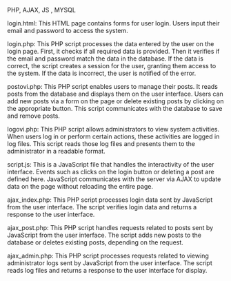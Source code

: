 PHP, AJAX, JS , MYSQL

login.html: This HTML page contains forms for user login. Users input their email and password to access the system.

login.php: This PHP script processes the data entered by the user on the login page. First, it checks if all required data is provided. Then it verifies if the email and password match the data in the database. If the data is correct, the script creates a session for the user, granting them access to the system. If the data is incorrect, the user is notified of the error.

postovi.php: This PHP script enables users to manage their posts. It reads posts from the database and displays them on the user interface. Users can add new posts via a form on the page or delete existing posts by clicking on the appropriate button. This script communicates with the database to save and remove posts.

logovi.php: This PHP script allows administrators to view system activities. When users log in or perform certain actions, these activities are logged in log files. This script reads those log files and presents them to the administrator in a readable format.

script.js: This is a JavaScript file that handles the interactivity of the user interface. Events such as clicks on the login button or deleting a post are defined here. JavaScript communicates with the server via AJAX to update data on the page without reloading the entire page.

ajax_index.php: This PHP script processes login data sent by JavaScript from the user interface. The script verifies login data and returns a response to the user interface.

ajax_post.php: This PHP script handles requests related to posts sent by JavaScript from the user interface. The script adds new posts to the database or deletes existing posts, depending on the request.

ajax_admin.php: This PHP script processes requests related to viewing administrator logs sent by JavaScript from the user interface. The script reads log files and returns a response to the user interface for display.
